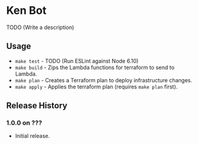 # Ken Bot

TODO (Write a description)

## Usage

* `make test`  - TODO (Run ESLint against Node 6.10)
* `make build` - Zips the Lambda functions for terraform to send to Lambda.
* `make plan`  - Creates a Terraform plan to deploy infrastructure changes.
* `make apply` - Applies the terraform plan (requires `make plan` first).

## Release History

### 1.0.0 on ???

* Initial release.
